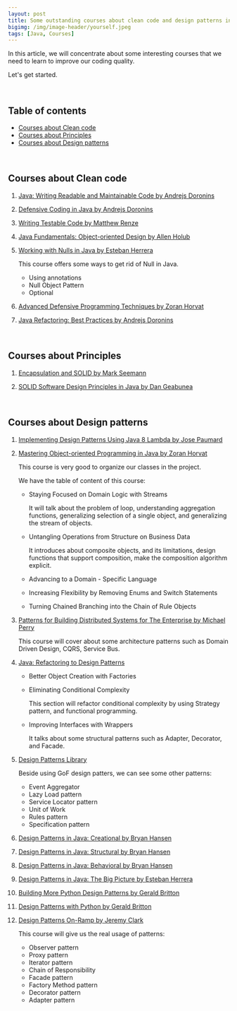 ```yaml
---
layout: post
title: Some outstanding courses about clean code and design patterns in Java
bigimg: /img/image-header/yourself.jpeg
tags: [Java, Courses]
---
```


In this article, we will concentrate about some interesting courses that we need to learn to improve our coding quality.

Let's get started.

<br>

## Table of contents
- [Courses about Clean code](#courses-about-clean-code)
- [Courses about Principles](#courses-about-principles)
- [Courses about Design patterns](#courses-about-design-pattern)

<br>

## Courses about Clean code
1. [Java: Writing Readable and Maintainable Code by Andrejs Doronins](https://app.pluralsight.com/library/courses/java-writing-readable-maintainable-code/table-of-contents)

2. [Defensive Coding in Java by Andrejs Doronins](https://app.pluralsight.com/library/courses/defensive-programming-java/table-of-contents)

3. [Writing Testable Code by Matthew Renze](https://app.pluralsight.com/library/courses/writing-testable-code/table-of-contents)

4. [Java Fundamentals: Object-oriented Design by Allen Holub](https://app.pluralsight.com/library/courses/java-fundamentals-object-oriented-design/table-of-contents)

5. [Working with Nulls in Java by Esteban Herrera](https://app.pluralsight.com/library/courses/working-nulls-java/table-of-contents)

    This course offers some ways to get rid of Null in Java.
    - Using annotations
    - Null Object Pattern
    - Optional

6. [Advanced Defensive Programming Techniques by Zoran Horvat](https://app.pluralsight.com/library/courses/advanced-defensive-programming-techniques/table-of-contents)
    
7. [Java Refactoring: Best Practices by Andrejs Doronins](https://app.pluralsight.com/library/courses/java-refactoring-best-practices/table-of-contents)

<br>

## Courses about Principles

1. [Encapsulation and SOLID by Mark Seemann](https://app.pluralsight.com/library/courses/encapsulation-solid/table-of-contents)

2. [SOLID Software Design Principles in Java by Dan Geabunea](https://app.pluralsight.com/library/courses/solid-software-design-principles-java/table-of-contents)

<br>

## Courses about Design patterns

1. [Implementing Design Patterns Using Java 8 Lambda by Jose Paumard](https://app.pluralsight.com/library/courses/implementing-design-patterns-java-8-lambda-expression/table-of-contents)

2. [Mastering Object-oriented Programming in Java by Zoran Horvat](https://app.pluralsight.com/library/courses/object-oriented-programming-java/table-of-contents)

    This course is very good to organize our classes in the project.

    We have the table of content of this course:
    - Staying Focused on Domain Logic with Streams

        It will talk about the problem of loop, understanding aggregation functions, generalizing selection of a single object, and generalizing the stream of objects.

    - Untangling Operations from Structure on Business Data

        It introduces about composite objects, and its limitations, design functions that support composition, make the composition algorithm explicit.

    - Advancing to a Domain - Specific Language

    - Increasing Flexibility by Removing Enums and Switch Statements

    - Turning Chained Branching into the Chain of Rule Objects

3. [Patterns for Building Distributed Systems for The Enterprise by Michael Perry](https://app.pluralsight.com/library/courses/cqrs-theory-practice/table-of-contents)

    This course will cover about some architecture patterns such as Domain Driven Design, CQRS, Service Bus.

4. [Java: Refactoring to Design Patterns](https://app.pluralsight.com/library/courses/java-refactoring-design-patterns/table-of-contents)

    - Better Object Creation with Factories

    - Eliminating Conditional Complexity

        This section will refactor conditional complexity by using Strategy pattern, and functional programming.

    - Improving Interfaces with Wrappers

        It talks about some structural patterns such as Adapter, Decorator, and Facade.

5. [Design Patterns Library](https://app.pluralsight.com/library/courses/patterns-library/table-of-contents)

    Beside using GoF design patters, we can see some other patterns:
    - Event Aggregator
    - Lazy Load pattern
    - Service Locator pattern
    - Unit of Work
    - Rules pattern
    - Specification pattern

6. [Design Patterns in Java: Creational by Bryan Hansen](https://app.pluralsight.com/library/courses/design-patterns-java-creational/table-of-contents)

7. [Design Patterns in Java: Structural by Bryan Hansen](https://app.pluralsight.com/library/courses/design-patterns-java-structural/table-of-contents)

8. [Design Patterns in Java: Behavioral by Bryan Hansen](https://app.pluralsight.com/library/courses/design-patterns-java-behavioral/table-of-contents)

9. [Design Patterns in Java: The Big Picture by Esteban Herrera](https://app.pluralsight.com/library/courses/java-design-patterns-big-picture/table-of-contents)

10. [Building More Python Design Patterns by Gerald Britton](https://app.pluralsight.com/library/courses/python-design-patterns-building-more/table-of-contents)

11. [Design Patterns with Python by Gerald Britton](https://app.pluralsight.com/library/courses/python-design-patterns/table-of-contents)

12. [Design Patterns On-Ramp by Jeremy Clark](https://app.pluralsight.com/library/courses/design-patterns-on-ramp/table-of-contents)

    This course will give us the real usage of patterns:
    - Observer pattern
    - Proxy pattern
    - Iterator pattern
    - Chain of Responsibility
    - Facade pattern
    - Factory Method pattern
    - Decorator pattern
    - Adapter pattern
